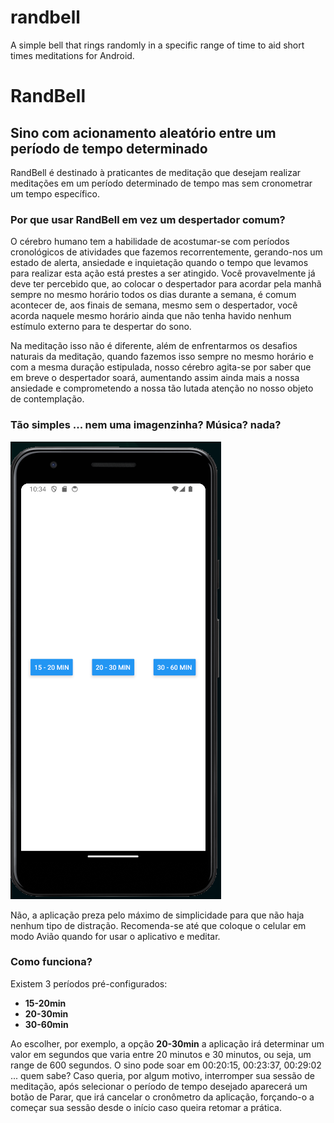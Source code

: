 # randbell
A simple bell that rings randomly in a specific range of time to aid short times meditations for Android.

# RandBell
## Sino com acionamento aleatório entre um período de tempo determinado

RandBell é destinado à praticantes de meditação que desejam realizar meditações em um período determinado de tempo mas sem cronometrar um tempo específico.

### Por que usar  RandBell em vez um despertador comum?
O cérebro humano tem a habilidade de acostumar-se com períodos cronológicos de atividades que fazemos recorrentemente, gerando-nos um estado de alerta, ansiedade e inquietação quando o tempo que levamos para realizar esta ação está prestes a ser atingido. Você provavelmente já deve ter percebido que, ao colocar o despertador para acordar pela manhã sempre no mesmo horário todos os dias durante a semana, é comum acontecer de, aos finais de semana, mesmo sem o despertador, você acorda naquele mesmo horário ainda que não tenha havido nenhum estímulo externo para te despertar do sono.

Na meditação isso não é diferente, além de enfrentarmos os desafios naturais da meditação, quando fazemos isso sempre no mesmo horário e com a mesma duração estipulada, nosso cérebro agita-se por saber que em breve o despertador soará, aumentando assim ainda mais a nossa ansiedade e comprometendo a nossa tão lutada atenção no nosso objeto de contemplação. 

### Tão simples ... nem uma imagenzinha? Música? nada?
![](./src/media/img/app.png)


Não, a aplicação preza pelo máximo de simplicidade para que não haja nenhum tipo de distração. Recomenda-se até que coloque o celular em modo Avião quando for usar o aplicativo e meditar.

### Como funciona?
Existem 3 períodos pré-configurados:

- **15-20min**
- **20-30min**
- **30-60min**

Ao escolher, por exemplo, a opção **20-30min** a aplicação irá determinar um valor em segundos que varia entre 20 minutos e 30 minutos, ou seja, um range de 600 segundos.
O sino pode soar em 00:20:15, 00:23:37, 00:29:02 ... quem sabe?
Caso queria, por algum motivo, interromper sua sessão de meditação, após selecionar o período de tempo desejado aparecerá um botão de Parar, que irá cancelar o cronômetro da aplicação, forçando-o a começar sua sessão desde o início caso queira retomar a prática.




